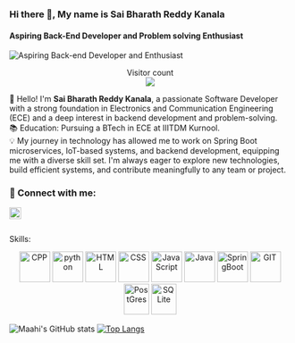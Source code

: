 ### Hi there 👋, My name is Sai Bharath Reddy Kanala
#### Aspiring Back-End Developer and Problem solving Enthusiast
![Aspiring Back-end Developer and Enthusiast](https://user-images.githubusercontent.com/48784001/203785020-2b4826c1-7ddb-4de8-b65b-ebf6e04c5290.jpeg)
<p align="center"> 
  Visitor count<br>
  <img src="https://profile-counter.glitch.me/sabrek15/count.svg" />
</p>
👋 Hello! I'm <b>Sai Bharath Reddy Kanala</b>, a passionate Software Developer with a strong foundation in Electronics and Communication Engineering (ECE) and a deep interest in backend development and problem-solving.
</br>
📚 Education: Pursuing a BTech in ECE at IIITDM Kurnool.
</br>
💡 My journey in technology has allowed me to work on Spring Boot microservices, IoT-based systems, and backend development, equipping me with a diverse skill set. I'm always eager to explore new technologies, build efficient systems, and contribute meaningfully to any team or project.

### 🤝 Connect with me:

<a href="https://www.linkedin.com/in/sai-bharath-reddy-kanala-9a4298254/"><img align="left" src="https://raw.githubusercontent.com/sabrek15/sabrek/main/linkedin.svg" alt="Maahi | LinkedIn" width="21px"/></a>
</br>
</br>

Skills: 

<p align="center">
      <img src="https://www.vectorlogo.zone/logos/isocpp/isocpp-icon.svg" alt="CPP" width="55" height="55"/>
      <img src="https://www.vectorlogo.zone/logos/python/python-icon.svg" alt="python" width="55" height="55"/>
      <img src="https://www.vectorlogo.zone/logos/w3_html5/w3_html5-icon.svg" alt="HTML" width="55" height="55"/>
      <img src="https://www.vectorlogo.zone/logos/w3_css/w3_css-icon.svg" alt="CSS" width="55" height="55"/>
      <img src="https://upload.vectorlogo.zone/logos/javascript/images/239ec8a4-163e-4792-83b6-3f6d96911757.svg" alt="JavaScript" width="55" height="55"/>
      <img src="https://www.vectorlogo.zone/logos/java/java-icon.svg" alt="Java" width="55" height="55"/>
      <img src="https://cdn.worldvectorlogo.com/logos/spring-3.svg" alt="SpringBoot" width="55" height="55"/>
      <img src="https://www.vectorlogo.zone/logos/git-scm/git-scm-icon.svg" alt="GIT" width="55" height="55"/> 
      <img src="https://cdn.worldvectorlogo.com/logos/postgresql.svg" alt="PostGres" width="45" height="55"/>
      <img src="https://www.vectorlogo.zone/logos/sqlite/sqlite-icon.svg" alt="SQLite" width="45" height="55"/>
</p>

![Maahi's GitHub stats](https://github-readme-stats.vercel.app/api?username=sabrek15&theme=monokai&show_icons=true)
[![Top Langs](https://github-readme-stats.vercel.app/api/top-langs/?username=sabrek15&layout=compact&text_color=daf7dc&bg_color=151515&hide=css,html,php)](https://github.com/anuraghazra/github-readme-stats)

